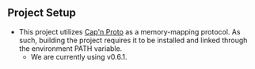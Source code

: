 ## Project Setup

* This project utilizes [Cap'n Proto](https://capnproto.org/install.html) as a memory-mapping protocol.  As such, building the project
requires it to be installed and linked through the environment PATH variable.
    * We are currently using v0.6.1.